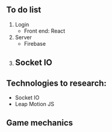 ## To do list

1. Login 
    - Front end: React
2. Server
    - Firebase
3. Socket IO
    - 

## Technologies to research:

- Socket IO
- Leap Motion JS

## Game mechanics
